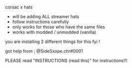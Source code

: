 corsac x hats
- will be adding ALL streamer hats
- follow instructions carefully
- only works for those who have the same files
- works with modded / unmodded (vanilla)

you are installing 2 different things for this fyi !

got help from ; @SideSxope.chr#0001


PLEASE read "INSTRUCTIONS (read this)" for instructions!!!
